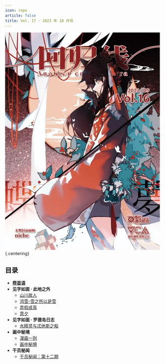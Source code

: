 ```yaml
---
icon: repo
article: false
title: Vol. 17 - 2023 年 10 月号
---
```


![](./res/cover.webp) {.centering}

## 目录

- [**卷首语**](intro.html)
- **见字如面 · 此地之外**
  - [山川故人](article1.html)
  - [鸿雪-雪之所以是雪](article2.html)
  - [弄假成真](article3.html)
  - [意夕](article4.html)
- **见字如面 · 罗德岛日志**
  - [水精灵与忒休斯之船](article5.html)
- **画中秘境**
  - [漫画一则](comic1.html)
  - [画中秘境](paintings.html)
- **干员秘闻**
  - [干员秘闻：第十二期](ope_sec.html)

<FakeAds />